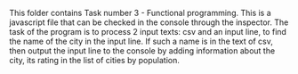 This folder contains Task number 3 - Functional programming. This is a javascript file that can be checked in the console through the inspector. The task of the program is to process 2 input texts: csv and an input line, to find the name of the city in the input line. If such a name is in the text of csv, then output the input line to the console by adding information about the city, its rating in the list of cities by population.
